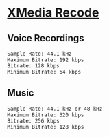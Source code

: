 # [XMedia Recode](https://www.xmedia-recode.de/en/)

## Voice Recordings

```
Sample Rate: 44.1 kHz
Maximum Bitrate: 192 kbps
Bitrate: 128 kbps
Minimum Bitrate: 64 kbps
```

## Music

```
Sample Rate: 44.1 kHz or 48 kHz
Maximum Bitrate: 320 kbps
Bitrate: 256 kbps
Minimum Bitrate: 128 kbps
```
